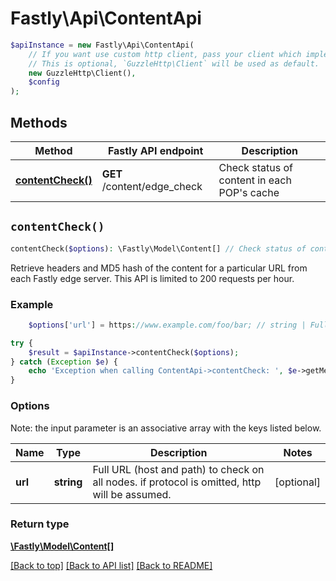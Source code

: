 # Fastly\Api\ContentApi


```php
$apiInstance = new Fastly\Api\ContentApi(
    // If you want use custom http client, pass your client which implements `GuzzleHttp\ClientInterface`.
    // This is optional, `GuzzleHttp\Client` will be used as default.
    new GuzzleHttp\Client(),
    $config
);
```

## Methods

Method | Fastly API endpoint | Description
------------- | ------------- | -------------
[**contentCheck()**](ContentApi.md#contentCheck) | **GET** /content/edge_check | Check status of content in each POP&#39;s cache


## `contentCheck()`

```php
contentCheck($options): \Fastly\Model\Content[] // Check status of content in each POP's cache
```

Retrieve headers and MD5 hash of the content for a particular URL from each Fastly edge server. This API is limited to 200 requests per hour.

### Example
```php
    $options['url'] = https://www.example.com/foo/bar; // string | Full URL (host and path) to check on all nodes. if protocol is omitted, http will be assumed.

try {
    $result = $apiInstance->contentCheck($options);
} catch (Exception $e) {
    echo 'Exception when calling ContentApi->contentCheck: ', $e->getMessage(), PHP_EOL;
}
```

### Options

Note: the input parameter is an associative array with the keys listed below.

Name | Type | Description  | Notes
------------- | ------------- | ------------- | -------------
**url** | **string** | Full URL (host and path) to check on all nodes. if protocol is omitted, http will be assumed. | [optional]

### Return type

[**\Fastly\Model\Content[]**](../Model/Content.md)

[[Back to top]](#) [[Back to API list]](../../README.md#endpoints)
[[Back to README]](../../README.md)
